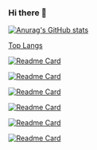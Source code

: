 ### Hi there 👋
[![Anurag's GitHub stats](https://github-readme-stats.vercel.app/api?username=thezedzed&count_private=true&show_icons=true&theme=radical)](https://github.com/anuraghazra/github-readme-stats)

[Top Langs](https://github-readme-stats.vercel.app/api/top-langs/?username=thezedzed&layout=compact)

[![Readme Card](https://github-readme-stats.vercel.app/api/pin/?username=thezedzed&repo=pipex)](https://github.com/thezedzed/pipex)

[![Readme Card](https://github-readme-stats.vercel.app/api/pin/?username=thezedzed&repo=philosopher)](https://github.com/thezedzed/philosopher)

[![Readme Card](https://github-readme-stats.vercel.app/api/pin/?username=thezedzed&repo=printf)](https://github.com/thezedzed/printf)

[![Readme Card](https://github-readme-stats.vercel.app/api/pin/?username=thezedzed&repo=miniRT)](https://github.com/thezedzed/miniRT)

[![Readme Card](https://github-readme-stats.vercel.app/api/pin/?username=thezedzed&repo=gnl)](https://github.com/thezedzed/gnl)

[![Readme Card](https://github-readme-stats.vercel.app/api/pin/?username=thezedzed&repo=libft)](https://github.com/thezedzed/libft)
